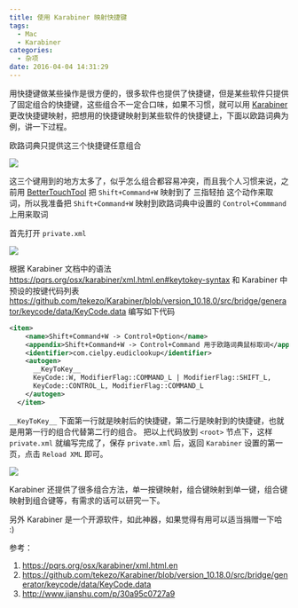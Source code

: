 ```yaml
---
title: 使用 Karabiner 映射快捷键
tags:
  - Mac
  - Karabiner
categories:
  - 杂项
date: 2016-04-04 14:31:29
---
```


用快捷键做某些操作是很方便的，很多软件也提供了快捷键，但是某些软件只提供了固定组合的快捷键，这些组合不一定合口味，如果不习惯，就可以用 [Karabiner](https://pqrs.org/osx/karabiner/index.html.en) 更改快捷键映射，把想用的快捷键映射到某些软件的快捷键上，下面以欧路词典为例，讲一下过程。

欧路词典只提供这三个快捷键任意组合

![](https://ws3.sinaimg.cn/large/74681984gw1f2knh3b0c8j20dj05awf2.jpg)

这三个键用到的地方太多了，似乎怎么组合都容易冲突，而且我个人习惯来说，之前用 [BetterTouchTool](https://www.boastr.net/) 把 `Shift+Command+W` 映射到了 三指轻拍 这个动作来取词，所以我准备把 `Shift+Command+W` 映射到欧路词典中设置的 `Control+Commmand`上用来取词

<!-- more -->

首先打开 `private.xml`

![](https://ws3.sinaimg.cn/large/74681984gw1f2knm67ciuj20m80hu0w5.jpg)

根据 Karabiner 文档中的语法 https://pqrs.org/osx/karabiner/xml.html.en#keytokey-syntax
和 Karabiner 中预设的按键代码列表 https://github.com/tekezo/Karabiner/blob/version_10.18.0/src/bridge/generator/keycode/data/KeyCode.data
编写如下代码
``` xml
<item>
    <name>Shift+Command+W -> Control+Option</name>
    <appendix>Shift+Command+W -> Control+Command 用于欧路词典鼠标取词</appendix>
    <identifier>com.cielpy.eudiclookup</identifier>
    <autogen>
      __KeyToKey__ 
	  KeyCode::W, ModifierFlag::COMMAND_L | ModifierFlag::SHIFT_L,
      KeyCode::CONTROL_L, ModifierFlag::COMMAND_L
    </autogen>
  </item>
```
`__KeyToKey__` 下面第一行就是映射后的快捷键，第二行是映射到的快捷键，也就是用第一行的组合代替第二行的组合。
把以上代码放到 `<root>` 节点下，这样 `private.xml` 就编写完成了，保存 `private.xml` 后，返回 `Karabiner` 设置的第一页，点击 `Reload XML` 即可。

![](https://ws3.sinaimg.cn/large/74681984gw1f2knxpiakjj20m80hu0wq.jpg)


Karabiner 还提供了很多组合方法，单一按键映射，组合键映射到单一键，组合键映射到组合键等，有需求的话可以研究一下。

另外 Karabiner 是一个开源软件，如此神器，如果觉得有用可以适当捐赠一下哈 :)

参考：
1. https://pqrs.org/osx/karabiner/xml.html.en
2. https://github.com/tekezo/Karabiner/blob/version_10.18.0/src/bridge/generator/keycode/data/KeyCode.data
3. http://www.jianshu.com/p/30a95c0727a9
